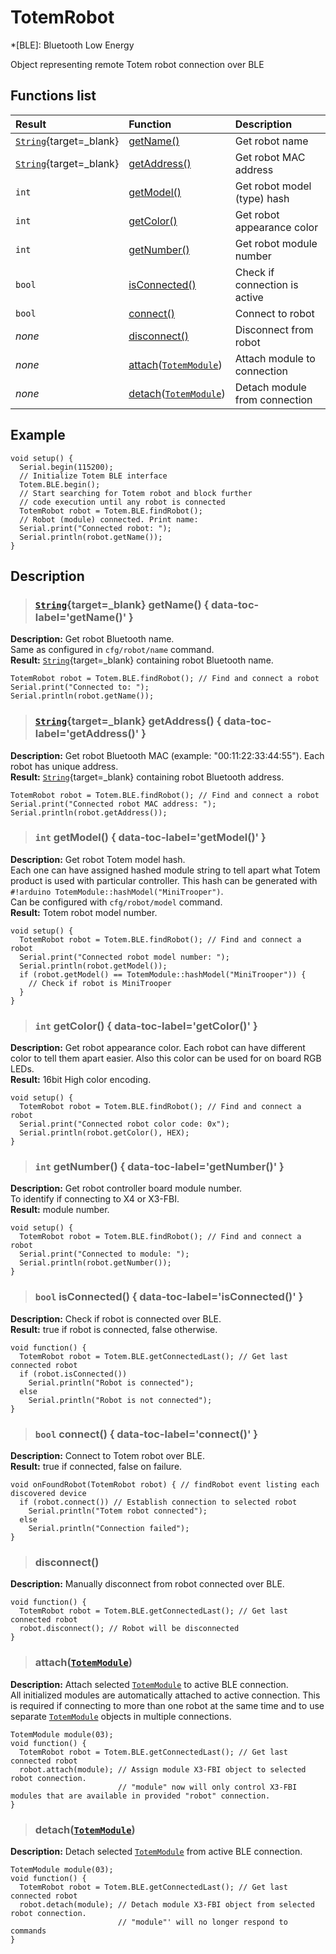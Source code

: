 # TotemRobot

*[BLE]: Bluetooth Low Energy

Object representing remote Totem robot connection over BLE

## Functions list

| Result | Function | Description |
| :----- | :------- | :---------- |
| [`String`](https://www.arduino.cc/reference/en/language/variables/data-types/stringobject/){target=_blank} | [getName()](#string-getname) | Get robot name |
| [`String`](https://www.arduino.cc/reference/en/language/variables/data-types/stringobject/){target=_blank} | [getAddress()](#string-getaddress) | Get robot MAC address |
| `int` | [getModel()](#int-getmodel) | Get robot model (type) hash |
| `int` | [getColor()](#int-getcolor) | Get robot appearance color |
| `int` | [getNumber()](#int-getcolor) | Get robot module number |
| `bool` | [isConnected()](#bool-isconnected) | Check if connection is active |
| `bool` | [connect()](#bool-connect) | Connect to robot |
| _none_ | [disconnect()](#disconnect) | Disconnect from robot |
| _none_ | [attach](#attachtotemmodule)([`TotemModule`](/API/TotemModule)) | Attach module to connection |
| _none_ | [detach](#detachtotemmodule)([`TotemModule`](/API/TotemModule)) | Detach module from connection |

## Example

```arduino
void setup() {
  Serial.begin(115200);
  // Initialize Totem BLE interface
  Totem.BLE.begin();
  // Start searching for Totem robot and block further
  // code execution until any robot is connected
  TotemRobot robot = Totem.BLE.findRobot();
  // Robot (module) connected. Print name:
  Serial.print("Connected robot: ");
  Serial.println(robot.getName());
}
```

## Description

> ### [`String`](https://www.arduino.cc/reference/en/language/variables/data-types/stringobject/){target=_blank} getName() { data-toc-label='getName()' }

**Description:** Get robot Bluetooth name.  
Same as configured in `cfg/robot/name` command.  
**Result:** [`String`](https://www.arduino.cc/reference/en/language/variables/data-types/stringobject/){target=_blank} containing robot Bluetooth name.

```arduino
TotemRobot robot = Totem.BLE.findRobot(); // Find and connect a robot
Serial.print("Connected to: ");
Serial.println(robot.getName());
```

> ### [`String`](https://www.arduino.cc/reference/en/language/variables/data-types/stringobject/){target=_blank} getAddress() { data-toc-label='getAddress()' }

**Description:** Get robot Bluetooth MAC (example: "00:11:22:33:44:55"). Each robot has unique address.  
**Result:** [`String`](https://www.arduino.cc/reference/en/language/variables/data-types/stringobject/){target=_blank} containing robot Bluetooth address.

```arduino
TotemRobot robot = Totem.BLE.findRobot(); // Find and connect a robot
Serial.print("Connected robot MAC address: ");
Serial.println(robot.getAddress());
```

> ### `int` getModel()  { data-toc-label='getModel()' }

**Description:** Get robot Totem model hash.  
Each one can have assigned hashed module string to tell apart what Totem product is used with particular controller. This hash can be generated with `#!arduino TotemModule::hashModel("MiniTrooper")`.  
Can be configured with `cfg/robot/model` command.  
**Result:** Totem robot model number.

```arduino
void setup() {
  TotemRobot robot = Totem.BLE.findRobot(); // Find and connect a robot
  Serial.print("Connected robot model number: ");
  Serial.println(robot.getModel());
  if (robot.getModel() == TotemModule::hashModel("MiniTrooper")) {
    // Check if robot is MiniTrooper
  }
}
```

> ### `int` getColor()  { data-toc-label='getColor()' }

**Description:** Get robot appearance color. Each robot can have different color to tell them apart easier. Also this color can be used for on board RGB LEDs.  
**Result:** 16bit High color encoding.

```arduino
void setup() {
  TotemRobot robot = Totem.BLE.findRobot(); // Find and connect a robot
  Serial.print("Connected robot color code: 0x");
  Serial.println(robot.getColor(), HEX);
}
```

> ### `int` getNumber()  { data-toc-label='getNumber()' }

**Description:** Get robot controller board module number.  
To identify if connecting to X4 or X3-FBI.  
**Result:** module number.

```arduino
void setup() {
  TotemRobot robot = Totem.BLE.findRobot(); // Find and connect a robot
  Serial.print("Connected to module: ");
  Serial.println(robot.getNumber());
}
```

> ### `bool` isConnected()  { data-toc-label='isConnected()' }

**Description:** Check if robot is connected over BLE.  
**Result:** true if robot is connected, false otherwise.

```arduino
void function() {
  TotemRobot robot = Totem.BLE.getConnectedLast(); // Get last connected robot
  if (robot.isConnected())
    Serial.println("Robot is connected");
  else
    Serial.println("Robot is not connected");
}
```

> ### `bool` connect()  { data-toc-label='connect()' }

**Description:** Connect to Totem robot over BLE.  
**Result:** true if connected, false on failure.

```arduino
void onFoundRobot(TotemRobot robot) { // findRobot event listing each discovered device
  if (robot.connect()) // Establish connection to selected robot
    Serial.println("Totem robot connected");
  else
    Serial.println("Connection failed");
}
```

> ### disconnect()

**Description:** Manually disconnect from robot connected over BLE.  

```arduino
void function() {
  TotemRobot robot = Totem.BLE.getConnectedLast(); // Get last connected robot
  robot.disconnect(); // Robot will be disconnected
}
```

> ### attach([`TotemModule`](/API/TotemModule))

**Description:** Attach selected [`TotemModule`](/API/TotemModule) to active BLE connection.  
All initialized modules are automatically attached to active connection. This is required if connecting to more than one robot at the same time and to use separate [`TotemModule`](/API/TotemModule) objects in multiple connections.

```arduino
TotemModule module(03);
void function() {
  TotemRobot robot = Totem.BLE.getConnectedLast(); // Get last connected robot
  robot.attach(module); // Assign module X3-FBI object to selected robot connection.
                        // "module" now will only control X3-FBI modules that are available in provided "robot" connection.
}
```

> ### detach([`TotemModule`](/API/TotemModule))

**Description:** Detach selected [`TotemModule`](/API/TotemModule) from active BLE connection.  

```arduino
TotemModule module(03);
void function() {
  TotemRobot robot = Totem.BLE.getConnectedLast(); // Get last connected robot
  robot.detach(module); // Detach module X3-FBI object from selected robot connection. 
                        // "module"' will no longer respond to commands
}
```